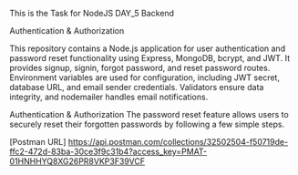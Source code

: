 This is the Task for NodeJS DAY_5 Backend

Authentication & Authorization

This repository contains a Node.js application for user authentication and password reset functionality using Express, MongoDB, bcrypt, and JWT. It provides signup, signin, forgot password, and reset password routes. Environment variables are used for configuration, including JWT secret, database URL, and email sender credentials. Validators ensure data integrity, and nodemailer handles email notifications.

Authentication & Authorization The password reset feature allows users to securely reset their forgotten passwords by following a few simple steps.

[Postman URL] https://api.postman.com/collections/32502504-f50719de-ffc2-472d-83ba-30ce3f9c31b4?access_key=PMAT-01HNHHYQ8XG26PR8VKP3F39VCF
